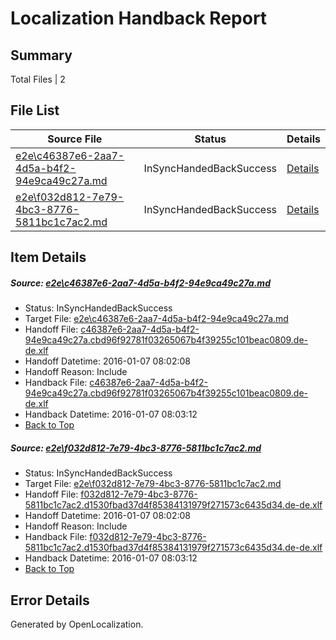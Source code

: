 # <a name='report-top'></a> Localization Handback Report

## Summary
 Total Files | 2

## File List
 Source File | Status | Details 
 ----------- | ------ | ------- 
 [e2e\c46387e6-2aa7-4d5a-b4f2-94e9ca49c27a.md](https://github.com/OpenLocalizationTest/oltest/blob/ed6f3d12f11dacb1bc9536d2cd7a674ca3dd9f8f/e2e/c46387e6-2aa7-4d5a-b4f2-94e9ca49c27a.md) | InSyncHandedBackSuccess | [Details](#f78b8946b8c48eff78678539a05a952dc22f3b7c1)
 [e2e\f032d812-7e79-4bc3-8776-5811bc1c7ac2.md](https://github.com/OpenLocalizationTest/oltest/blob/ed6f3d12f11dacb1bc9536d2cd7a674ca3dd9f8f/e2e/f032d812-7e79-4bc3-8776-5811bc1c7ac2.md) | InSyncHandedBackSuccess | [Details](#f0b702cb0207aef4d4efcdaf382ebbf9caaf61982)

## Item Details
##### <a name='f78b8946b8c48eff78678539a05a952dc22f3b7c1'></a> Source: [e2e\c46387e6-2aa7-4d5a-b4f2-94e9ca49c27a.md](https://github.com/OpenLocalizationTest/oltest/blob/ed6f3d12f11dacb1bc9536d2cd7a674ca3dd9f8f/e2e/c46387e6-2aa7-4d5a-b4f2-94e9ca49c27a.md)
* Status: InSyncHandedBackSuccess
* Target File: [e2e\c46387e6-2aa7-4d5a-b4f2-94e9ca49c27a.md](https://github.com/OpenLocalizationTestOrg/oltest.de-de/blob/4171f0bdfc8cf24843d4587b1000aec862da6ec1/e2e/c46387e6-2aa7-4d5a-b4f2-94e9ca49c27a.md)
* Handoff File: [c46387e6-2aa7-4d5a-b4f2-94e9ca49c27a.cbd96f92781f03265067b4f39255c101beac0809.de-de.xlf](https://github.com/OpenLocalizationTestOrg/olhandoff/blob/fee94ff122c10deb61cec78b7890e36b51c0b892/ol-handoff/OpenLocalizationTestOrg/oltest.de-de/yufeih/c46387e6-2aa7-4d5a-b4f2-94e9ca49c27a.cbd96f92781f03265067b4f39255c101beac0809.de-de.xlf)
* Handoff Datetime: 2016-01-07 08:02:08
* Handoff Reason: Include
* Handback File: [c46387e6-2aa7-4d5a-b4f2-94e9ca49c27a.cbd96f92781f03265067b4f39255c101beac0809.de-de.xlf](https://github.com/OpenLocalizationTestOrg/olhandback/blob/f001af7b0beb11e55892f10849fa162ece81d431/ol-handback/OpenLocalizationTestOrg/oltest.de-de/yufeih/c46387e6-2aa7-4d5a-b4f2-94e9ca49c27a.cbd96f92781f03265067b4f39255c101beac0809.de-de.xlf)
* Handback Datetime: 2016-01-07 08:03:12
* [Back to Top](#report-top)

##### <a name='f0b702cb0207aef4d4efcdaf382ebbf9caaf61982'></a> Source: [e2e\f032d812-7e79-4bc3-8776-5811bc1c7ac2.md](https://github.com/OpenLocalizationTest/oltest/blob/ed6f3d12f11dacb1bc9536d2cd7a674ca3dd9f8f/e2e/f032d812-7e79-4bc3-8776-5811bc1c7ac2.md)
* Status: InSyncHandedBackSuccess
* Target File: [e2e\f032d812-7e79-4bc3-8776-5811bc1c7ac2.md](https://github.com/OpenLocalizationTestOrg/oltest.de-de/blob/4171f0bdfc8cf24843d4587b1000aec862da6ec1/e2e/f032d812-7e79-4bc3-8776-5811bc1c7ac2.md)
* Handoff File: [f032d812-7e79-4bc3-8776-5811bc1c7ac2.d1530fbad37d4f85384131979f271573c6435d34.de-de.xlf](https://github.com/OpenLocalizationTestOrg/olhandoff/blob/fee94ff122c10deb61cec78b7890e36b51c0b892/ol-handoff/OpenLocalizationTestOrg/oltest.de-de/yufeih/f032d812-7e79-4bc3-8776-5811bc1c7ac2.d1530fbad37d4f85384131979f271573c6435d34.de-de.xlf)
* Handoff Datetime: 2016-01-07 08:02:08
* Handoff Reason: Include
* Handback File: [f032d812-7e79-4bc3-8776-5811bc1c7ac2.d1530fbad37d4f85384131979f271573c6435d34.de-de.xlf](https://github.com/OpenLocalizationTestOrg/olhandback/blob/f001af7b0beb11e55892f10849fa162ece81d431/ol-handback/OpenLocalizationTestOrg/oltest.de-de/yufeih/f032d812-7e79-4bc3-8776-5811bc1c7ac2.d1530fbad37d4f85384131979f271573c6435d34.de-de.xlf)
* Handback Datetime: 2016-01-07 08:03:12
* [Back to Top](#report-top)


## Error Details

Generated by OpenLocalization.
